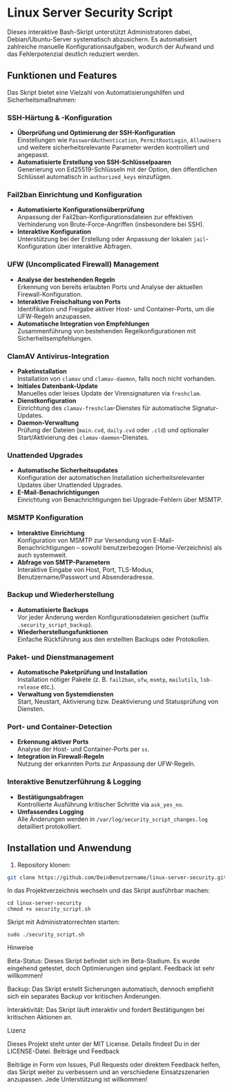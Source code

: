 # Linux Server Security Script

Dieses interaktive Bash-Skript unterstützt Administratoren dabei, Debian/Ubuntu-Server systematisch abzusichern. Es automatisiert zahlreiche manuelle Konfigurationsaufgaben, wodurch der Aufwand und das Fehlerpotenzial deutlich reduziert werden.

## Funktionen und Features

Das Skript bietet eine Vielzahl von Automatisierungshilfen und Sicherheitsmaßnahmen:

### SSH-Härtung & -Konfiguration
- **Überprüfung und Optimierung der SSH-Konfiguration**  
  Einstellungen wie `PasswordAuthentication`, `PermitRootLogin`, `AllowUsers` und weitere sicherheitsrelevante Parameter werden kontrolliert und angepasst.
- **Automatisierte Erstellung von SSH-Schlüsselpaaren**  
  Generierung von Ed25519-Schlüsseln mit der Option, den öffentlichen Schlüssel automatisch in `authorized_keys` einzufügen.

### Fail2ban Einrichtung und Konfiguration
- **Automatisierte Konfigurationsüberprüfung**  
  Anpassung der Fail2ban-Konfigurationsdateien zur effektiven Verhinderung von Brute-Force-Angriffen (insbesondere bei SSH).
- **Interaktive Konfiguration**  
  Unterstützung bei der Erstellung oder Anpassung der lokalen `jail`-Konfiguration über interaktive Abfragen.

### UFW (Uncomplicated Firewall) Management
- **Analyse der bestehenden Regeln**  
  Erkennung von bereits erlaubten Ports und Analyse der aktuellen Firewall-Konfiguration.
- **Interaktive Freischaltung von Ports**  
  Identifikation und Freigabe aktiver Host- und Container-Ports, um die UFW-Regeln anzupassen.
- **Automatische Integration von Empfehlungen**  
  Zusammenführung von bestehenden Regelkonfigurationen mit Sicherheitsempfehlungen.

### ClamAV Antivirus-Integration
- **Paketinstallation**  
  Installation von `clamav` und `clamav-daemon`, falls noch nicht vorhanden.  
- **Initiales Datenbank-Update**  
  Manuelles oder leises Update der Virensignaturen via `freshclam`.  
- **Dienstkonfiguration**  
  Einrichtung des `clamav-freshclam`-Dienstes für automatische Signatur-Updates.  
- **Daemon-Verwaltung**  
  Prüfung der Dateien (`main.cvd`, `daily.cvd` oder `.cld`) und optionaler Start/Aktivierung des `clamav-daemon`-Dienstes.

### Unattended Upgrades
- **Automatische Sicherheitsupdates**  
  Konfiguration der automatischen Installation sicherheitsrelevanter Updates über Unattended Upgrades.
- **E-Mail-Benachrichtigungen**  
  Einrichtung von Benachrichtigungen bei Upgrade-Fehlern über MSMTP.

### MSMTP Konfiguration
- **Interaktive Einrichtung**  
  Konfiguration von MSMTP zur Versendung von E-Mail-Benachrichtigungen – sowohl benutzerbezogen (Home-Verzeichnis) als auch systemweit.
- **Abfrage von SMTP-Parametern**  
  Interaktive Eingabe von Host, Port, TLS-Modus, Benutzername/Passwort und Absenderadresse.

### Backup und Wiederherstellung
- **Automatisierte Backups**  
  Vor jeder Änderung werden Konfigurationsdateien gesichert (suffix `.security_script_backup`).
- **Wiederherstellungsfunktionen**  
  Einfache Rückführung aus den erstellten Backups oder Protokollen.

### Paket- und Dienstmanagement
- **Automatische Paketprüfung und Installation**  
  Installation nötiger Pakete (z. B. `fail2ban`, `ufw`, `msmtp`, `mailutils`, `lsb-release` etc.).
- **Verwaltung von Systemdiensten**  
  Start, Neustart, Aktivierung bzw. Deaktivierung und Statusprüfung von Diensten.

### Port- und Container-Detection
- **Erkennung aktiver Ports**  
  Analyse der Host- und Container-Ports per `ss`.
- **Integration in Firewall-Regeln**  
  Nutzung der erkannten Ports zur Anpassung der UFW-Regeln.

### Interaktive Benutzerführung & Logging
- **Bestätigungsabfragen**  
  Kontrollierte Ausführung kritischer Schritte via `ask_yes_no`.
- **Umfassendes Logging**  
  Alle Änderungen werden in `/var/log/security_script_changes.log` detailliert protokolliert.

## Installation und Anwendung

1. Repository klonen:
```bash
git clone https://github.com/DeinBenutzername/linux-server-security.git
```

In das Projektverzeichnis wechseln und das Skript ausführbar machen:

    cd linux-server-security
    chmod +x security_script.sh

Skript mit Administratorrechten starten:

    sudo ./security_script.sh

Hinweise

   Beta-Status:
    Dieses Skript befindet sich im Beta-Stadium. Es wurde eingehend getestet, doch Optimierungen sind geplant. Feedback ist sehr willkommen!

   Backup:
    Das Skript erstellt Sicherungen automatisch, dennoch empfiehlt sich ein separates Backup vor kritischen Änderungen.

   Interaktivität:
    Das Skript läuft interaktiv und fordert Bestätigungen bei kritischen Aktionen an.

Lizenz

Dieses Projekt steht unter der MIT License. Details findest Du in der LICENSE-Datei.
Beiträge und Feedback

Beiträge in Form von Issues, Pull Requests oder direktem Feedback helfen, das Skript weiter zu verbessern und an verschiedene Einsatzszenarien anzupassen. Jede Unterstützung ist willkommen!

